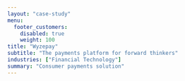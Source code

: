 ```yaml
---
layout: "case-study"
menu:
  footer_customers:
    disabled: true
    weight: 100
title: "Wyzepay"
subtitle: "The payments platform for forward thinkers"
industries: ["Financial Technology"]
summary: "Consumer payments solution"
---
```

